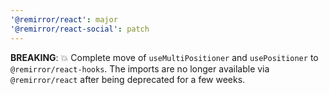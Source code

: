 ```yaml
---
'@remirror/react': major
'@remirror/react-social': patch
---
```


**BREAKING**: 💥 Complete move of `useMultiPositioner` and `usePositioner` to `@remirror/react-hooks`. The imports are no longer available via `@remirror/react` after being deprecated for a few weeks.
